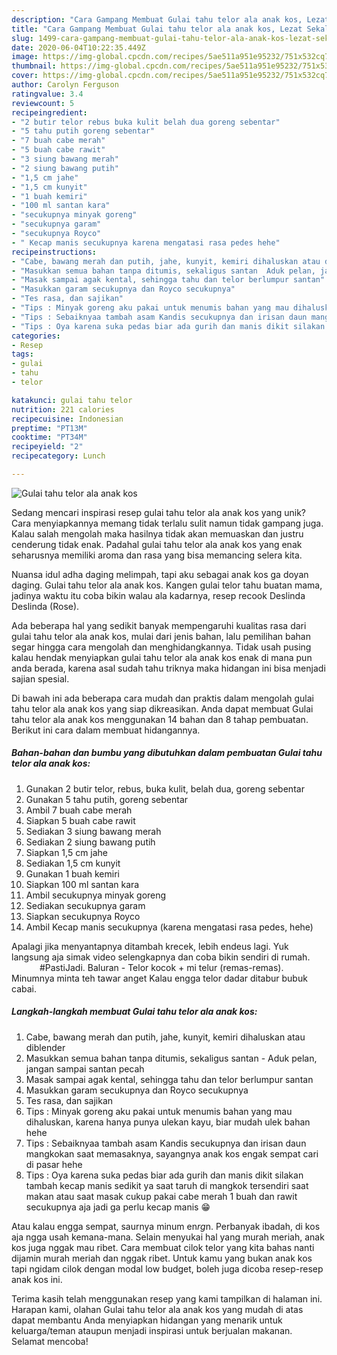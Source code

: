 ```yaml
---
description: "Cara Gampang Membuat Gulai tahu telor ala anak kos, Lezat Sekali"
title: "Cara Gampang Membuat Gulai tahu telor ala anak kos, Lezat Sekali"
slug: 1499-cara-gampang-membuat-gulai-tahu-telor-ala-anak-kos-lezat-sekali
date: 2020-06-04T10:22:35.449Z
image: https://img-global.cpcdn.com/recipes/5ae511a951e95232/751x532cq70/gulai-tahu-telor-ala-anak-kos-foto-resep-utama.jpg
thumbnail: https://img-global.cpcdn.com/recipes/5ae511a951e95232/751x532cq70/gulai-tahu-telor-ala-anak-kos-foto-resep-utama.jpg
cover: https://img-global.cpcdn.com/recipes/5ae511a951e95232/751x532cq70/gulai-tahu-telor-ala-anak-kos-foto-resep-utama.jpg
author: Carolyn Ferguson
ratingvalue: 3.4
reviewcount: 5
recipeingredient:
- "2 butir telor rebus buka kulit belah dua goreng sebentar"
- "5 tahu putih goreng sebentar"
- "7 buah cabe merah"
- "5 buah cabe rawit"
- "3 siung bawang merah"
- "2 siung bawang putih"
- "1,5 cm jahe"
- "1,5 cm kunyit"
- "1 buah kemiri"
- "100 ml santan kara"
- "secukupnya minyak goreng"
- "secukupnya garam"
- "secukupnya Royco"
- " Kecap manis secukupnya karena mengatasi rasa pedes hehe"
recipeinstructions:
- "Cabe, bawang merah dan putih, jahe, kunyit, kemiri dihaluskan atau diblender"
- "Masukkan semua bahan tanpa ditumis, sekaligus santan  Aduk pelan, jangan sampai santan pecah"
- "Masak sampai agak kental, sehingga tahu dan telor berlumpur santan"
- "Masukkan garam secukupnya dan Royco secukupnya"
- "Tes rasa, dan sajikan"
- "Tips : Minyak goreng aku pakai untuk menumis bahan yang mau dihaluskan, karena hanya punya ulekan kayu, biar mudah ulek bahan hehe"
- "Tips : Sebaiknyaa tambah asam Kandis secukupnya dan irisan daun mangkokan saat memasaknya, sayangnya anak kos engak sempat cari di pasar hehe"
- "Tips : Oya karena suka pedas biar ada gurih dan manis dikit silakan tambah kecap manis sedikit ya saat taruh di mangkok tersendiri saat makan atau saat masak cukup pakai cabe merah 1 buah dan rawit secukupnya aja jadi ga perlu kecap manis 😁"
categories:
- Resep
tags:
- gulai
- tahu
- telor

katakunci: gulai tahu telor 
nutrition: 221 calories
recipecuisine: Indonesian
preptime: "PT13M"
cooktime: "PT34M"
recipeyield: "2"
recipecategory: Lunch

---
```



![Gulai tahu telor ala anak kos](https://img-global.cpcdn.com/recipes/5ae511a951e95232/751x532cq70/gulai-tahu-telor-ala-anak-kos-foto-resep-utama.jpg)

Sedang mencari inspirasi resep gulai tahu telor ala anak kos yang unik? Cara menyiapkannya memang tidak terlalu sulit namun tidak gampang juga. Kalau salah mengolah maka hasilnya tidak akan memuaskan dan justru cenderung tidak enak. Padahal gulai tahu telor ala anak kos yang enak seharusnya memiliki aroma dan rasa yang bisa memancing selera kita.

Nuansa idul adha daging melimpah, tapi aku sebagai anak kos ga doyan daging. Gulai tahu telor ala anak kos. Kangen gulai telor tahu buatan mama, jadinya waktu itu coba bikin walau ala kadarnya, resep recook Deslinda Deslinda (Rose).

Ada beberapa hal yang sedikit banyak mempengaruhi kualitas rasa dari gulai tahu telor ala anak kos, mulai dari jenis bahan, lalu pemilihan bahan segar hingga cara mengolah dan menghidangkannya. Tidak usah pusing kalau hendak menyiapkan gulai tahu telor ala anak kos enak di mana pun anda berada, karena asal sudah tahu triknya maka hidangan ini bisa menjadi sajian spesial.


Di bawah ini ada beberapa cara mudah dan praktis dalam mengolah gulai tahu telor ala anak kos yang siap dikreasikan. Anda dapat membuat Gulai tahu telor ala anak kos menggunakan 14 bahan dan 8 tahap pembuatan. Berikut ini cara dalam membuat hidangannya.

<!--inarticleads1-->

##### Bahan-bahan dan bumbu yang dibutuhkan dalam pembuatan Gulai tahu telor ala anak kos:

1. Gunakan 2 butir telor, rebus, buka kulit, belah dua, goreng sebentar
1. Gunakan 5 tahu putih, goreng sebentar
1. Ambil 7 buah cabe merah
1. Siapkan 5 buah cabe rawit
1. Sediakan 3 siung bawang merah
1. Sediakan 2 siung bawang putih
1. Siapkan 1,5 cm jahe
1. Sediakan 1,5 cm kunyit
1. Gunakan 1 buah kemiri
1. Siapkan 100 ml santan kara
1. Ambil secukupnya minyak goreng
1. Sediakan secukupnya garam
1. Siapkan secukupnya Royco
1. Ambil  Kecap manis secukupnya (karena mengatasi rasa pedes, hehe)


Apalagi jika menyantapnya ditambah krecek, lebih endeus lagi. Yuk langsung aja simak video selengkapnya dan coba bikin sendiri di rumah. ⠀⠀⠀⠀ #PastiJadi. Baluran - Telor kocok + mi telur (remas-remas). Minumnya minta teh tawar anget Kalau engga telor dadar ditabur bubuk cabai. 

<!--inarticleads2-->

##### Langkah-langkah membuat Gulai tahu telor ala anak kos:

1. Cabe, bawang merah dan putih, jahe, kunyit, kemiri dihaluskan atau diblender
1. Masukkan semua bahan tanpa ditumis, sekaligus santan  - Aduk pelan, jangan sampai santan pecah
1. Masak sampai agak kental, sehingga tahu dan telor berlumpur santan
1. Masukkan garam secukupnya dan Royco secukupnya
1. Tes rasa, dan sajikan
1. Tips : Minyak goreng aku pakai untuk menumis bahan yang mau dihaluskan, karena hanya punya ulekan kayu, biar mudah ulek bahan hehe
1. Tips : Sebaiknyaa tambah asam Kandis secukupnya dan irisan daun mangkokan saat memasaknya, sayangnya anak kos engak sempat cari di pasar hehe
1. Tips : Oya karena suka pedas biar ada gurih dan manis dikit silakan tambah kecap manis sedikit ya saat taruh di mangkok tersendiri saat makan atau saat masak cukup pakai cabe merah 1 buah dan rawit secukupnya aja jadi ga perlu kecap manis 😁


Atau kalau engga sempat, saurnya minum en*rg*n. Perbanyak ibadah, di kos aja ngga usah kemana-mana. Selain menyukai hal yang murah meriah, anak kos juga nggak mau ribet. Cara membuat cilok telor yang kita bahas nanti dijamin murah meriah dan nggak ribet. Untuk kamu yang bukan anak kos tapi ngidam cilok dengan modal low budget, boleh juga dicoba resep-resep anak kos ini. 

Terima kasih telah menggunakan resep yang kami tampilkan di halaman ini. Harapan kami, olahan Gulai tahu telor ala anak kos yang mudah di atas dapat membantu Anda menyiapkan hidangan yang menarik untuk keluarga/teman ataupun menjadi inspirasi untuk berjualan makanan. Selamat mencoba!
